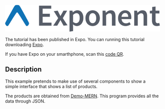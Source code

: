 
<img alt="Expo" src="screens/expo.png">

The tutorial has been published in Expo. You can running this tutorial downloading [Expo](https://expo.io/).

If you have Expo on your smarthphone, scan this [code QR](https://expo.io/@fjmontero/Demo-RN).


## Description


This example pretends to make use of several components to show a simple interface that shows a list of products.

The products are obtained from [Demo-MERN](https://github.com/pimonty/Demo-MERN). This program provides all the data through JSON.



 
